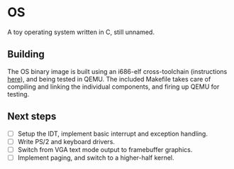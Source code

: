 # OS
A toy operating system written in C, still unnamed.

## Building
The OS binary image is built using an i686-elf cross-toolchain (instructions [here](http://wiki.osdev.org/GCC_Cross-Compiler)), and being tested in QEMU. The included Makefile takes care of compiling and linking the individual components, and firing up QEMU for testing.

## Next steps
- [ ] Setup the IDT, implement basic interrupt and exception handling.
- [ ] Write PS/2 and keyboard drivers.
- [ ] Switch from VGA text mode output to framebuffer graphics.
- [ ] Implement paging, and switch to a higher-half kernel.
